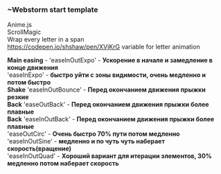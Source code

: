 ### ~Webstorm start template  
Anime.js  
ScrollMagic  
Wrap every letter in a span  
https://codepen.io/shshaw/pen/XVjKrG  variable for letter animation


**Main easing** - 'easeInOutExpo'  - **Ускорение в начале и замедление в конце движения**  
                  'easeInExpo' - **быстро уйти с зоны видимости, очень медленно и потом быстро**    
**Shake** 'easeInOutBounce'  - **Перед окончанием движения прыжки резкие**  
**Back**  'easeOutBack'  - **Перед окончанием движения прыжки более плавные**  
**Back**  'easeInOutBack' - **Перед окончанием движения прыжки более плавные**  
'easeOutCirc' - **Очень быстро 70% пути потом медленно**  
'easeInOutSine' - **медленно и по чуть чуть наберает скорость(вращение)**      
'easeInOutQuad' - **Хороший вариант для итерации элементов, 30% медленно потом наберает скорость**

